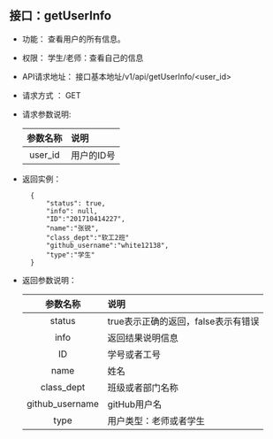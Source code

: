 ## 接口：getUserInfo

- 功能：
    查看用户的所有信息。
    
- 权限：
    学生/老师：查看自己的信息
    
- API请求地址： 
    接口基本地址/v1/api/getUserInfo/<user_id>

- 请求方式 ：
    GET
      
- 请求参数说明:        

  |参数名称|说明|
  |:---------:|:--------------------------------------------------------|      
  |user_id|用户的ID号|
  
- 返回实例：

        {         
            "status": true,
            "info": null,
            "ID":"201710414227",    
            "name":"张锐",
            "class_dept":"软工2班"
            "github_username":"white12138",
            "type":"学生"            
        }
 
- 返回参数说明：    
 
  |参数名称|说明|
  |:---------:|:--------------------------------------------------------|      
  |status|true表示正确的返回，false表示有错误|
  |info|返回结果说明信息|
  |ID|学号或者工号|
  |name|姓名|  
  |class_dept|班级或者部门名称|
  |github_username|gitHub用户名|
  |type|用户类型：老师或者学生|

